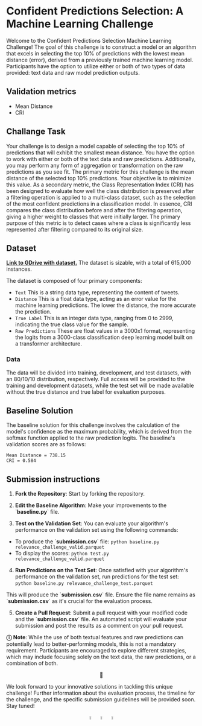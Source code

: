 # Confident Predictions Selection: A Machine Learning Challenge
Welcome to the Confident Predictions Selection Machine Learning Challenge! The goal of this challenge is to construct a model or an algorithm that excels in selecting the top 10% of predictions with the lowest mean distance (error), derived from a previously trained machine learning model. Participants have the option to utilize either or both of two types of data provided: text data and raw model prediction outputs.

## Validation metrics 
- Mean Distance 
- CRI

## Challange Task
Your challenge is to design a model capable of selecting the top 10% of predictions that will exhibit the smallest mean distance. You have the option to work with either or both of the text data and raw predictions. Additionally, you may perform any form of aggregation or transformation on the raw predictions as you see fit.
The primary metric for this challenge is the mean distance of the selected top 10% predictions. Your objective is to minimize this value. As a secondary metric, the Class Representation Index (CRI) has been designed to evaluate how well the class distribution is preserved after a filtering operation is applied to a multi-class dataset, such as the selection of the most confident predictions in a classification model. In essence, CRI compares the class distribution before and after the filtering operation, giving a higher weight to classes that were initially larger. The primary purpose of this metric is to detect cases where a class is significantly less represented after filtering compared to its original size.

## Dataset 
[**Link to GDrive with dataset.**](https://drive.google.com/drive/folders/1KrB9mhCk5aOUOeltRZNl7Ph2VSoRDPZ3)
The dataset is sizable, with a total of 615,000 instances.

The dataset is composed of four primary components:

- `Text` This is a string data type, representing the content of tweets.
- `Distance` This is a float data type, acting as an error value for the machine learning predictions. The lower the distance, the more accurate the prediction.
- `True Label` This is an integer data type, ranging from 0 to 2999, indicating the true class value for the sample.
- `Raw Predictions` These are float values in a 3000x1 format, representing the logits from a 3000-class classification deep learning model built on a transformer architecture.

### Data
The data will be divided into training, development, and test datasets, with an 80/10/10 distribution, respectively. Full access will be provided to the training and development datasets, while the test set will be made available without the true distance and true label for evaluation purposes.

## Baseline Solution
The baseline solution for this challenge involves the calculation of the model's confidence as the maximum probability, which is derived from the softmax function applied to the raw prediction logits.
The baseline's validation scores are as follows:

```
Mean Distance = 738.15
CRI = 0.584
```

## Submission instructions
1. **Fork the Repository**: Start by forking the repository.

1. **Edit the Baseline Algorithm**: Make your improvements to the \`**baseline.py**\` file.

1. **Test on the Validation Set**: You can evaluate your algorithm's performance on the validation set using the following commands:
- To produce the \`**submission.csv**\` file: `python baseline.py relevance_challenge_valid.parquet`
- To display the scores: `python test.py relevance_challenge_valid.parquet`

4. **Run Predictions on the Test Set**: Once satisfied with your algorithm's performance on the validation set, run predictions for the test set:
`python baseline.py relevance_challenge_test.parquet`

This will produce the \`**submission.csv**\` file. Ensure the file name remains as \`**submission.csv**\` as it's crucial for the evaluation process.

5. **Create a Pull Request**: Submit a pull request with your modified code and the \`**submission.csv**\` file. An automated script will evaluate your submission and post the results as a comment on your pull request.


**&#9432;** **Note**: While the use of both textual features and raw predictions can potentially lead to better-performing models, this is not a mandatory requirement. Participants are encouraged to explore different strategies, which may include focusing solely on the text data, the raw predictions, or a combination of both.
<p align="center"> 👾</p>
We look forward to your innovative solutions in tackling this unique challenge! Further information about the evaluation process, the timeline for the challenge, and the specific submission guidelines will be provided soon. Stay tuned!

<p align="center"> <a href="https://discord.gg/msWFtcfmwe"><img src="https://cdn-icons-png.flaticon.com/512/3670/3670157.png" width=5% height=5%></img></a>     <a href="https://twitter.com/YachayAi"><img src="https://cdn-icons-png.flaticon.com/128/3670/3670151.png" width=5% height=5%></img></a>     <a href="https://www.reddit.com/user/yachay_ai"><img src="https://cdn-icons-png.flaticon.com/512/3670/3670226.png" width=5% height=5%></img></a></p>
